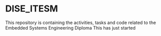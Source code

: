 # DISE_ITESM
This repository is containing the activities, tasks and code related to the Embedded Systems Engineering Diploma
This has just started
